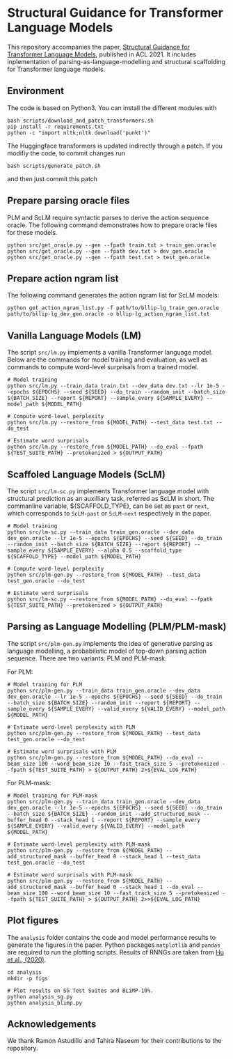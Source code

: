 # Structural Guidance for Transformer Language Models

This repository accompanies the paper, [Structural Guidance for Transformer Language Models](https://arxiv.org/pdf/2108.00104.pdf), published in ACL 2021. It includes inplementation of parsing-as-language-modelling and structural scaffolding for Transformer language models.

## Environment

The code is based on Python3. You can install the different modules with
```
bash scripts/download_and_patch_transformers.sh
pip install -r requirements.txt
python -c "import nltk;nltk.download('punkt')"
```

The Huggingface transformers is updated indirectly through a patch. If you
modifiy the code, to commit changes run

```
bash scripts/generate_patch.sh
```

and then just commit this patch


## Prepare parsing oracle files 

PLM and ScLM require syntactic parses to derive the action sequence oracle. The following command demonstrates how to prepare oracle files for these models.

```
python src/get_oracle.py --gen --fpath train.txt > train_gen.oracle
python src/get_oracle.py --gen --fpath dev.txt > dev_gen.oracle
python src/get_oracle.py --gen --fpath test.txt > test_gen.oracle
```

## Prepare action ngram list

The following command generates the action ngram list for ScLM models:

```
python get_action_ngram_list.py -f path/to/bllip-lg_train_gen.oracle path/to/bllip-lg_dev_gen.oracle -o bllip-lg_action_ngram_list.txt
```

## Vanilla Language Models (LM)

The script `src/lm.py` implements a vanilla Transformer language model. Below are the commands for model training and evaluation, as well as commands to compute word-level surprisals from a trained model.

```
# Model training
python src/lm.py --train_data train.txt --dev_data dev.txt --lr 1e-5 --epochs ${EPOCHS} --seed ${SEED} --do_train --random_init --batch_size ${BATCH_SIZE} --report ${REPORT} --sample_every ${SAMPLE_EVERY} --model_path ${MODEL_PATH}

# Compute word-level perplexity
python src/lm.py --restore_from ${MODEL_PATH} --test_data test.txt --do_test

# Estimate word surprisals
python src/lm.py --restore_from ${MODEL_PATH} --do_eval --fpath ${TEST_SUITE_PATH} --pretokenized > ${OUTPUT_PATH}
```

## Scaffoled Language Models (ScLM)

The script `src/lm-sc.py` implements Transformer language model with structural prediction as an auxilliary task, referred as ScLM in short. The commanline variable, ${SCAFFOLD_TYPE}, can be set as `past` or `next`, which corresponds to `ScLM-past` or `ScLM-next` respectively in the paper.

```
# Model training  
python src/lm-sc.py --train_data train_gen.oracle --dev_data dev_gen.oracle --lr 1e-5 --epochs ${EPOCHS} --seed ${SEED} --do_train --random_init --batch_size ${BATCH_SIZE} --report ${REPORT} --sample_every ${SAMPLE_EVERY} --alpha 0.5 --scaffold_type ${SCAFFOLD_TYPE} --model_path ${MODEL_PATH}

# Compute word-level perplexity
python src/plm-gen.py --restore_from ${MODEL_PATH} --test_data test_gen.oracle --do_test

# Estimate word surprisals
python src/lm-sc.py --restore_from ${MODEL_PATH} --do_eval --fpath ${TEST_SUITE_PATH} --pretokenized > ${OUTPUT_PATH}
```

## Parsing as Language Modelling (PLM/PLM-mask)

The script `src/plm-gen.py` implements the idea of generative parsing as language modelling, a probabilistic model of top-down parsing action sequence. There are two variants: PLM and PLM-mask.

For PLM:
```
# Model training for PLM
python src/plm-gen.py --train_data train_gen.oracle --dev_data dev_gen.oracle --lr 1e-5 --epochs ${EPOCHS} --seed ${SEED} --do_train --batch_size ${BATCH_SIZE} --random_init --report ${REPORT} --sample_every ${SAMPLE_EVERY} --valid_every ${VALID_EVERY} --model_path ${MODEL_PATH}

# Estimate word-level perplexity with PLM
python src/plm-gen.py --restore_from ${MODEL_PATH} --test_data test_gen.oracle --do_test

# Estimate word surprisals with PLM
python src/plm-gen.py --restore_from ${MODEL_PATH} --do_eval --beam_size 100 --word_beam_size 10 --fast_track_size 5 --pretokenized --fpath ${TEST_SUITE_PATH} > ${OUTPUT_PATH} 2>${EVAL_LOG_PATH}
```

For PLM-mask:
```
# Model training for PLM-mask
python src/plm-gen.py --train_data train_gen.oracle --dev_data dev_gen.oracle --lr 1e-5 --epochs ${EPOCHS} --seed ${SEED} --do_train --batch_size ${BATCH_SIZE} --random_init --add_structured_mask --buffer_head 0 --stack_head 1 --report ${REPORT} --sample_every ${SAMPLE_EVERY} --valid_every ${VALID_EVERY} --model_path ${MODEL_PATH}

# Estimate word-level perplexity with PLM-mask
python src/plm-gen.py --restore_from ${MODEL_PATH} --add_structured_mask --buffer_head 0 --stack_head 1 --test_data test_gen.oracle --do_test

# Estimate word surprisals with PLM-mask
python src/plm-gen.py --restore_from ${MODEL_PATH} --add_structured_mask --buffer_head 0 --stack_head 1 --do_eval --beam_size 100 --word_beam_size 10 --fast_track_size 5 --pretokenized --fpath ${TEST_SUITE_PATH} > ${OUTPUT_PATH} 2>>${EVAL_LOG_PATH}
```

## Plot figures

The `analysis` folder contains the code and model performance results to generate the figures in the paper. Python packages `matplotlib` and `pandas` are required to run the plotting scripts. Results of RNNGs are taken from [Hu et al., (2020)](https://github.com/cpllab/syntactic-generalization/tree/master/data/raw/sg_results).
```
cd analysis
mkdir -p figs

# Plot results on SG Test Suites and BLiMP-10%.
python analysis_sg.py
python analysis_blimp.py
```

## Acknowledgements

We thank Ramon Astudillo and Tahira Naseem for their contributions to the repository.

